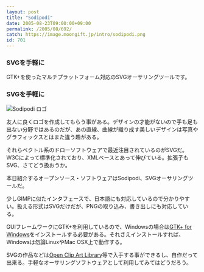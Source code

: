```yaml
---
layout: post
title: "Sodipodi"
date: 2005-08-23T09:00:00+09:00
permalink: /2005/08/692/
catch: https://image.moongift.jp/intro/sodipodi.png
id: 701
---
```

### SVGを手軽に
  
GTK+を使ったマルチプラットフォーム対応のSVGオーサリングツールです。  
<!--more-->  

### SVGを手軽に
  

![Sodipodi ロゴ](https://image.moongift.jp/intro/sodipodi.png "Sodipodi ロゴ")

  

友人に良くロゴを作成してもらう事がある。デザインの才能がないので手も足も出ない分野ではあるのだが、あの直線、曲線が織り成す美しいデザインは写真やグラフィックスとはまた違う趣がある。

  

それらベクトル系のドローソフトウェアで最近注目されているのがSVGだ。W3Cによって標準化されており、XMLベースとあって伸びている。拡張子もSVG、さてどう扱おうか。

  

本日紹介するオープンソース・ソフトウェアはSodipodi、SVGオーサリングツールだ。

  

少しGIMPに似たインタフェースで、日本語にも対応しているので分かりやすい。扱える形式はSVGだけだが、PNGの取り込み、書き出しにも対応している。

  

GUIフレームワークにGTK+を利用しているので、Windowsの場合は[GTK+ for Windows](http://www.dropline.net/gtk/)をインストールする必要がある。それさえインストールすれば、Windowsは勿論LinuxやMac OSX上で動作する。

  

SVGの作品などは[Open Clip Art Library](http://www.openclipart.org/)等で入手する事ができるし、自作だって出来る。手軽なオーサリングソフトウェアとして利用してみてはどうだろう。


